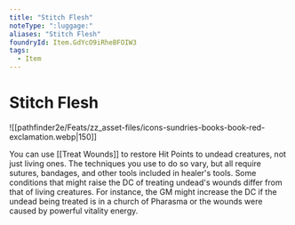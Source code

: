 ```yaml
---
title: "Stitch Flesh"
noteType: ":luggage:"
aliases: "Stitch Flesh"
foundryId: Item.GdYcO9iRheBFOIW3
tags:
  - Item
---
```


# Stitch Flesh
![[pathfinder2e/Feats/zz_asset-files/icons-sundries-books-book-red-exclamation.webp|150]]

You can use [[Treat Wounds]] to restore Hit Points to undead creatures, not just living ones. The techniques you use to do so vary, but all require sutures, bandages, and other tools included in healer's tools. Some conditions that might raise the DC of treating undead's wounds differ from that of living creatures. For instance, the GM might increase the DC if the undead being treated is in a church of Pharasma or the wounds were caused by powerful vitality energy.
